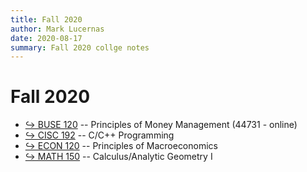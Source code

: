 ```yaml
---
title: Fall 2020
author: Mark Lucernas
date: 2020-08-17
summary: Fall 2020 collge notes
---
```



# Fall 2020

- [↪ BUSE 120](BUSE-120/index) -- Principles of Money Management (44731 - online)
- [↪ CISC 192](CISC-192/index) -- C/C++ Programming
- [↪ ECON 120](ECON-120/index) -- Principles of Macroeconomics
- [↪ MATH 150](MATH-150/index) -- Calculus/Analytic Geometry I

